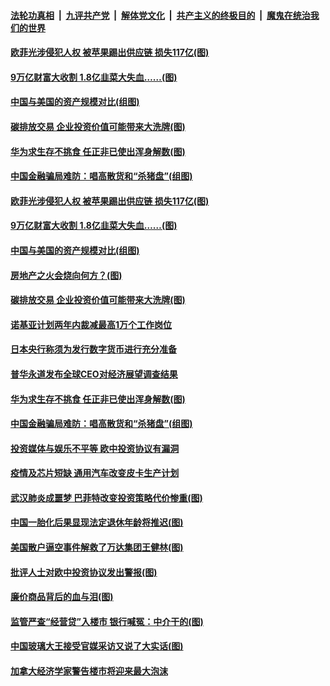

####  [法轮功真相](../../../../basic/blob/master/README.md?t=03171801) &nbsp;|&nbsp; [九评共产党](../../../../9ping.md/blob/master/README.md?t=03171801) &nbsp;|&nbsp; [解体党文化](../../../../jtdwh.md/blob/master/README.md?t=03171801)  &nbsp;|&nbsp; [共产主义的终极目的](../../../../gczydzjmd.md/blob/master/README.md?t=03171801) &nbsp;|&nbsp; [魔鬼在统治我们的世界](../../../../mgztzwmdsj.md/blob/master/README.md?t=03171801) 

#### [欧菲光涉侵犯人权 被苹果踢出供应链 损失117亿(图)](../pages/p5/965780.md?t=03171801) 

#### [9万亿财富大收割 1.8亿韭菜大失血……(图)](../pages/p5/965807.md?t=03171801) 

#### [中国与美国的资产规模对比(组图)](../pages/p5/965796.md?t=03171801) 

#### [碳排放交易 企业投资价值可能带来大洗牌(图)](../pages/p5/965781.md?t=03171801) 

#### [华为求生存不挑食 任正非已使出浑身解数(图)](../pages/p5/965756.md?t=03171801) 

#### [中国金融骗局难防：唱高散货和“杀猪盘”(组图)](../pages/p5/965750.md?t=03171801) 

#### [欧菲光涉侵犯人权 被苹果踢出供应链 损失117亿(图)](../pages/p5/965780.md?t=03171801) 

#### [9万亿财富大收割 1.8亿韭菜大失血……(图)](../pages/p5/965807.md?t=03171801) 

#### [中国与美国的资产规模对比(组图)](../pages/p5/965796.md?t=03171801) 

#### [房地产之火会烧向何方？(图)](../pages/p5/965802.md?t=03171801) 

#### [碳排放交易 企业投资价值可能带来大洗牌(图)](../pages/p5/965781.md?t=03171801) 

#### [诺基亚计划两年内裁减最高1万个工作岗位](../pages/p5/965765.md?t=03171801) 

#### [日本央行称须为发行数字货币进行充分准备](../pages/p5/965763.md?t=03171801) 

#### [普华永道发布全球CEO对经济展望调查结果](../pages/p5/965762.md?t=03171801) 

#### [华为求生存不挑食 任正非已使出浑身解数(图)](../pages/p5/965756.md?t=03171801) 

#### [中国金融骗局难防：唱高散货和“杀猪盘”(组图)](../pages/p5/965750.md?t=03171801) 

#### [投资媒体与娱乐不平等 欧中投资协议有漏洞](../pages/p5/965747.md?t=03171801) 

#### [疫情及芯片短缺 通用汽车改变皮卡生产计划](../pages/p5/965746.md?t=03171801) 

#### [武汉肺炎成噩梦 巴菲特改变投资策略代价惨重(图)](../pages/p5/965721.md?t=03171801) 

#### [中国一胎化后果显现法定退休年龄将推迟(图)](../pages/p5/965701.md?t=03171801) 

#### [美国散户逼空事件解救了万达集团王健林(图)](../pages/p5/965663.md?t=03171801) 

#### [批评人士对欧中投资协议发出警报(图)](../pages/p5/965691.md?t=03171801) 

#### [廉价商品背后的血与泪(图)](../pages/p5/965686.md?t=03171801) 

#### [监管严查“经营贷”入楼市 银行喊冤：中介干的(图)](../pages/p5/965676.md?t=03171801) 

#### [中国玻璃大王接受官媒采访又说了大实话(图)](../pages/p5/965669.md?t=03171801) 

#### [加拿大经济学家警告楼市将迎来最大泡沫](../pages/p5/965665.md?t=03171801) 

